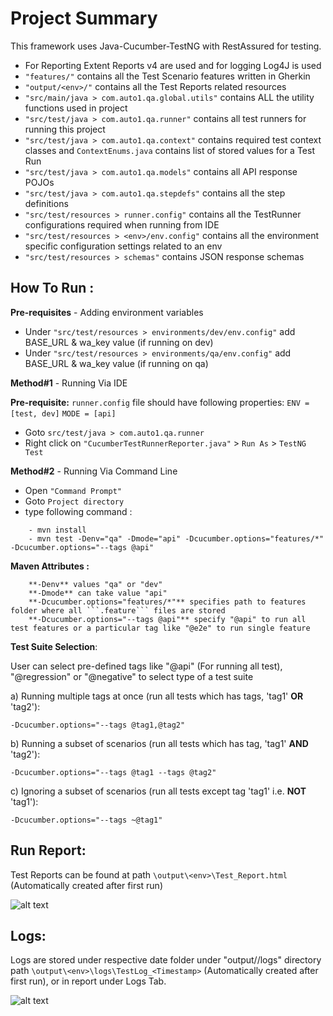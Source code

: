 # Project Summary

This framework uses Java-Cucumber-TestNG with RestAssured for testing.

- For Reporting Extent Reports v4 are used and for logging Log4J is used 
- ```"features/"``` contains all the Test Scenario features written in Gherkin
- ```"output/<env>/"``` contains all the Test Reports related resources
- ```"src/main/java > com.auto1.qa.global.utils"``` contains ALL the utility functions used in project
- ```"src/test/java > com.auto1.qa.runner"``` contains all test runners for running this project
- ```"src/test/java > com.auto1.qa.context"``` contains required test context classes and ```ContextEnums.java``` contains list of stored values for a Test Run
- ```"src/test/java > com.auto1.qa.models"``` contains all API response POJOs
- ```"src/test/java > com.auto1.qa.stepdefs"``` contains all the step definitions
- ```"src/test/resources > runner.config"``` contains all the TestRunner configurations required when running from IDE
- ```"src/test/resources > <env>/env.config"``` contains all the environment specific configuration settings related to an env
- ```"src/test/resources > schemas"``` contains JSON response schemas


## How To Run :

**Pre-requisites** - Adding environment variables
- Under ```"src/test/resources > environments/dev/env.config"``` add BASE_URL & wa_key value (if running on dev)
- Under ```"src/test/resources > environments/qa/env.config"``` add BASE_URL & wa_key value (if running on qa)

**Method#1** - Running Via IDE
 
 **Pre-requisite:**
 ```runner.config``` file should have following properties:
 ```ENV	= [test, dev]```
 ```MODE = [api]```
 
 - Goto ```src/test/java > com.auto1.qa.runner```
 - Right click on ```"CucumberTestRunnerReporter.java"``` > ```Run As``` > ```TestNG Test```
 
 
**Method#2** - Running Via Command Line
 - Open ```"Command Prompt"```
 - Goto ```Project directory```
 - type following command : 
 > 
 		- mvn install
 		- mvn test -Denv="qa" -Dmode="api" -Dcucumber.options="features/*" -Dcucumber.options="--tags @api" 
 		
**Maven Attributes :**  
 > 
 		**-Denv** values "qa" or "dev"  
 		**-Dmode** can take value "api"  
 		**-Dcucumber.options="features/*"** specifies path to features folder where all ```.feature``` files are stored  
 		**-Dcucumber.options="--tags @api"** specify "@api" to run all test features or a particular tag like "@e2e" to run single feature  
 		
**Test Suite Selection**:

  User can select pre-defined tags like "@api" (For running all test), "@regression" or "@negative" to select type of a test suite
 
   a) Running multiple tags at once (run all tests which has tags, 'tag1' **OR** 'tag2'):
    
 	-Dcucumber.options="--tags @tag1,@tag2"
 	
   b) Running a subset of scenarios (run all tests which has tag, 'tag1' **AND** 'tag2'):
     
  	-Dcucumber.options="--tags @tag1 --tags @tag2"
  	
   c) Ignoring a subset of scenarios (run all tests except tag 'tag1'  i.e. **NOT** 'tag1'):
       
    -Dcucumber.options="--tags ~@tag1"

 		
## Run Report: 
Test Reports can be found at path ```\output\<env>\Test_Report.html``` (Automatically created after first run) 

![alt text](src/test/resources/images/Screenshot_TestReport.png)

## Logs: 

Logs are stored under respective date folder under "output/<env>/logs" directory path ```\output\<env>\logs\TestLog_<Timestamp>``` (Automatically created after first run), or in report under Logs Tab.

![alt text](src/test/resources/images/Screenshot_TestLogs.png)

